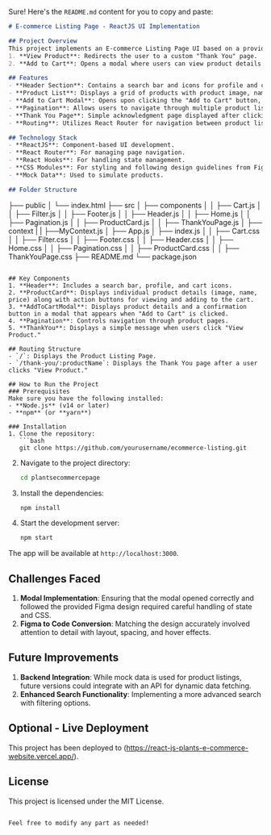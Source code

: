 Sure! Here's the `README.md` content for you to copy and paste:

```markdown
# E-commerce Listing Page - ReactJS UI Implementation

## Project Overview
This project implements an E-commerce Listing Page UI based on a provided Figma design. The page displays a grid/list of products, and users can interact with each product through two main actions:
1. **View Product**: Redirects the user to a custom "Thank You" page.
2. **Add to Cart**: Opens a modal where users can view product details and confirm adding the product to their cart.

## Features
- **Header Section**: Contains a search bar and icons for profile and cart.
- **Product List**: Displays a grid of products with product image, name, price, and buttons for viewing and adding to cart.
- **Add to Cart Modal**: Opens upon clicking the "Add to Cart" button, displaying product details and a confirmation button.
- **Pagination**: Allows users to navigate through multiple product listings (functional with mock data).
- **Thank You Page**: Simple acknowledgment page displayed after clicking "View Product".
- **Routing**: Utilizes React Router for navigation between product listing and Thank You pages.

## Technology Stack
- **ReactJS**: Component-based UI development.
- **React Router**: For managing page navigation.
- **React Hooks**: For handling state management.
- **CSS Modules**: For styling and following design guidelines from Figma.
- **Mock Data**: Used to simulate products.

## Folder Structure
```
├── public
│   └── index.html
├── src
│   ├── components
│   │   ├── Cart.js
│   │   ├── Filter.js
│   │   ├── Footer.js
│   │   ├── Header.js
│   │   ├── Home.js
│   │   ├── Pagination.js
│   │   ├── ProductCard.js
│   │   ├── ThankYouPage.js
│   ├── context
|   |   ├──MyContext.js
│   ├── App.js
│   ├── index.js
│   │   ├── Cart.css
│   │   ├── Filter.css
│   │   ├── Footer.css
│   │   ├── Header.css
│   │   ├── Home.css
│   │   ├── Pagination.css
│   │   ├── ProductCard.css
│   │   ├── ThankYouPage.css
├── README.md
└── package.json
```

## Key Components
1. **Header**: Includes a search bar, profile, and cart icons.
2. **ProductCard**: Displays individual product details (image, name, price) along with action buttons for viewing and adding to the cart.
3. **AddToCartModal**: Displays product details and a confirmation button in a modal that appears when "Add to Cart" is clicked.
4. **Pagination**: Controls navigation through product pages.
5. **ThankYou**: Displays a simple message when users click "View Product."

## Routing Structure
- `/`: Displays the Product Listing Page.
- `/thank-you/:productName`: Displays the Thank You page after a user clicks "View Product."

## How to Run the Project
### Prerequisites
Make sure you have the following installed:
- **Node.js** (v14 or later)
- **npm** (or **yarn**)

### Installation
1. Clone the repository:
   ```bash
   git clone https://github.com/yourusername/ecommerce-listing.git
   ```
2. Navigate to the project directory:
   ```bash
   cd plantsecommercepage
   ```
3. Install the dependencies:
   ```bash
   npm install
   ```
4. Start the development server:
   ```bash
   npm start
   ```

The app will be available at `http://localhost:3000`.

## Challenges Faced
1. **Modal Implementation**: Ensuring that the modal opened correctly and followed the provided Figma design required careful handling of state and CSS.
2. **Figma to Code Conversion**: Matching the design accurately involved attention to detail with layout, spacing, and hover effects.

## Future Improvements
1. **Backend Integration**: While mock data is used for product listings, future versions could integrate with an API for dynamic data fetching.
2. **Enhanced Search Functionality**: Implementing a more advanced search with filtering options.

## Optional - Live Deployment
This project has been deployed to (https://react-js-plants-e-commerce-website.vercel.app/).

## License
This project is licensed under the MIT License.
```

Feel free to modify any part as needed!
